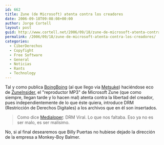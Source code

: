 ```yaml
---
id: 662
title: Zune (de Microsoft) atenta contra los creadores
date: 2006-09-18T09:08:08+00:00
author: Jorge Cortell
layout: post
guid: http://www.cortell.net/2006/09/18/zune-de-microsoft-atenta-contra-los-creadores/
permalink: /2006/09/18/zune-de-microsoft-atenta-contra-los-creadores/
categories:
  - CiberDerechos
  - Copyfight
  - Free Software
  - General
  - Noticias
  - Rants
  - Technology
---
```

Tal y como publica <a target="_blank" title="artí­culo de BoingBoing" href="http://www.boingboing.net/2006/09/15/microsoft_zune_will_.html">BoingBoing</a> (al que llego via <a target="_blank" title="artí­culo de Metsuke" href="http://blog.metsuke.com/?p=46">Metsuke</a>) haciéndose eco de <a target="_blank" title="artí­culo ZuneInsider" href="http://www.zuneinsider.com/2006/09/answers_to_some.html">ZuneInsider</a>, el "reproductor MP3" de Microsoft Zune (que como siempre, llegan tarde y lo hacen mal) atenta contra la libertad del creador, pues independientemente de lo que éste quiera, introduce DRM (Restricción de Derechos Digitales) a los archivos que en él son insertados.

> Como dice <a target="_blank" title="artí­culo Medialoper" href="http://www.medialoper.com/hot-topics/music/zunes-big-innovation-viral-drm/">Medialoper</a>: DRM Viral. Lo que nos faltaba. Eso ya no es ser malo, es ser malí­simo.

No, si al final desearemos que Billy Puertas no hubiese dejado la dirección de la empresa a Monkey-Boy Balmer.